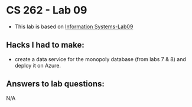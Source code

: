 # CS 262 - Lab 09

- This lab is based on [Information Systems-Lab09](https://cs.calvin.edu/courses/cs/262/kvlinden/09is/lab.html)

## Hacks I had to make:

- create a data service for the monopoly database (from labs 7 & 8) and deploy it on Azure.

## Answers to lab questions:

N/A
